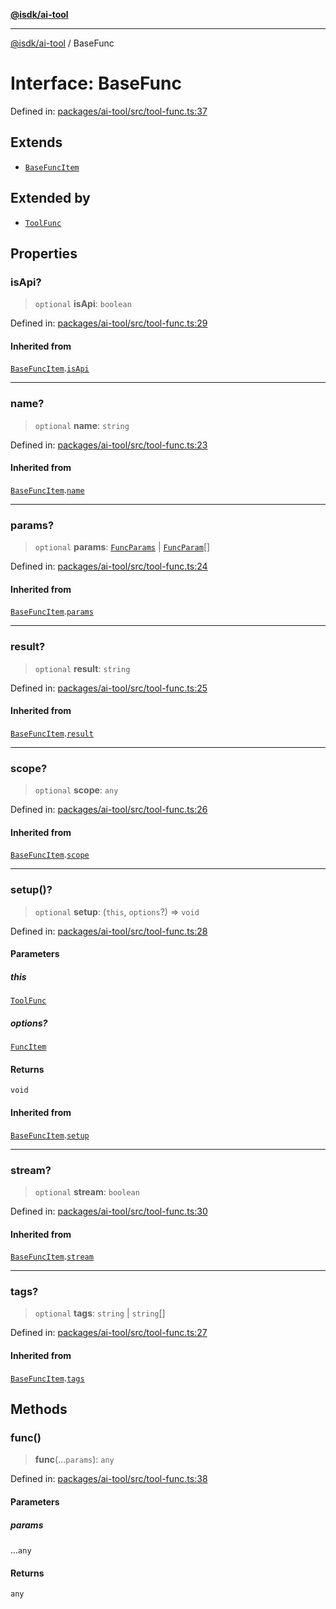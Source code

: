 [**@isdk/ai-tool**](../README.md)

***

[@isdk/ai-tool](../globals.md) / BaseFunc

# Interface: BaseFunc

Defined in: [packages/ai-tool/src/tool-func.ts:37](https://github.com/isdk/ai-tool.js/blob/7135b3a67072644f21685b76900b7f351401749e/src/tool-func.ts#L37)

## Extends

- [`BaseFuncItem`](BaseFuncItem.md)

## Extended by

- [`ToolFunc`](../classes/ToolFunc.md)

## Properties

### isApi?

> `optional` **isApi**: `boolean`

Defined in: [packages/ai-tool/src/tool-func.ts:29](https://github.com/isdk/ai-tool.js/blob/7135b3a67072644f21685b76900b7f351401749e/src/tool-func.ts#L29)

#### Inherited from

[`BaseFuncItem`](BaseFuncItem.md).[`isApi`](BaseFuncItem.md#isapi)

***

### name?

> `optional` **name**: `string`

Defined in: [packages/ai-tool/src/tool-func.ts:23](https://github.com/isdk/ai-tool.js/blob/7135b3a67072644f21685b76900b7f351401749e/src/tool-func.ts#L23)

#### Inherited from

[`BaseFuncItem`](BaseFuncItem.md).[`name`](BaseFuncItem.md#name)

***

### params?

> `optional` **params**: [`FuncParams`](FuncParams.md) \| [`FuncParam`](FuncParam.md)[]

Defined in: [packages/ai-tool/src/tool-func.ts:24](https://github.com/isdk/ai-tool.js/blob/7135b3a67072644f21685b76900b7f351401749e/src/tool-func.ts#L24)

#### Inherited from

[`BaseFuncItem`](BaseFuncItem.md).[`params`](BaseFuncItem.md#params)

***

### result?

> `optional` **result**: `string`

Defined in: [packages/ai-tool/src/tool-func.ts:25](https://github.com/isdk/ai-tool.js/blob/7135b3a67072644f21685b76900b7f351401749e/src/tool-func.ts#L25)

#### Inherited from

[`BaseFuncItem`](BaseFuncItem.md).[`result`](BaseFuncItem.md#result)

***

### scope?

> `optional` **scope**: `any`

Defined in: [packages/ai-tool/src/tool-func.ts:26](https://github.com/isdk/ai-tool.js/blob/7135b3a67072644f21685b76900b7f351401749e/src/tool-func.ts#L26)

#### Inherited from

[`BaseFuncItem`](BaseFuncItem.md).[`scope`](BaseFuncItem.md#scope)

***

### setup()?

> `optional` **setup**: (`this`, `options`?) => `void`

Defined in: [packages/ai-tool/src/tool-func.ts:28](https://github.com/isdk/ai-tool.js/blob/7135b3a67072644f21685b76900b7f351401749e/src/tool-func.ts#L28)

#### Parameters

##### this

[`ToolFunc`](../classes/ToolFunc.md)

##### options?

[`FuncItem`](FuncItem.md)

#### Returns

`void`

#### Inherited from

[`BaseFuncItem`](BaseFuncItem.md).[`setup`](BaseFuncItem.md#setup)

***

### stream?

> `optional` **stream**: `boolean`

Defined in: [packages/ai-tool/src/tool-func.ts:30](https://github.com/isdk/ai-tool.js/blob/7135b3a67072644f21685b76900b7f351401749e/src/tool-func.ts#L30)

#### Inherited from

[`BaseFuncItem`](BaseFuncItem.md).[`stream`](BaseFuncItem.md#stream)

***

### tags?

> `optional` **tags**: `string` \| `string`[]

Defined in: [packages/ai-tool/src/tool-func.ts:27](https://github.com/isdk/ai-tool.js/blob/7135b3a67072644f21685b76900b7f351401749e/src/tool-func.ts#L27)

#### Inherited from

[`BaseFuncItem`](BaseFuncItem.md).[`tags`](BaseFuncItem.md#tags)

## Methods

### func()

> **func**(...`params`): `any`

Defined in: [packages/ai-tool/src/tool-func.ts:38](https://github.com/isdk/ai-tool.js/blob/7135b3a67072644f21685b76900b7f351401749e/src/tool-func.ts#L38)

#### Parameters

##### params

...`any`

#### Returns

`any`
